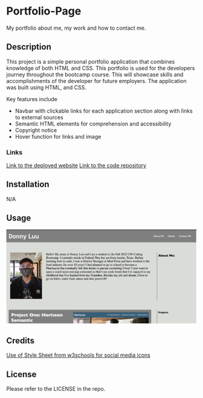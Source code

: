 # Portfolio-Page
My portfolio about me, my work and how to contact me.

## Description

This project is a simple personal portfolio application that combines knowledge of both HTML and CSS. This portfolio is used for the developers journey throughout the bootcamp course. This will showcase skills and accomplishments of the developer for future employers.  The application was built using HTML, and CSS.

Key features include
* Navbar with clickable links for each application section along with links to external sources
* Semantic HTML elements for comprehension and accessibility
* Copyright notice
* Hover function for links and image 


### Links

[Link to the deployed website]()
[Link to the code repository](https://github.com/luudonny/My-Portfolio-Page)


## Installation

N/A

## Usage

![screenshot of application about me page](./assets/images/Portfolio.png)

## Credits
[Use of Style Sheet from w3schools for social media icons](https://www.w3schools.com/howto/howto_css_social_media_buttons.asp)

## License
Please refer to the LICENSE in the repo.


